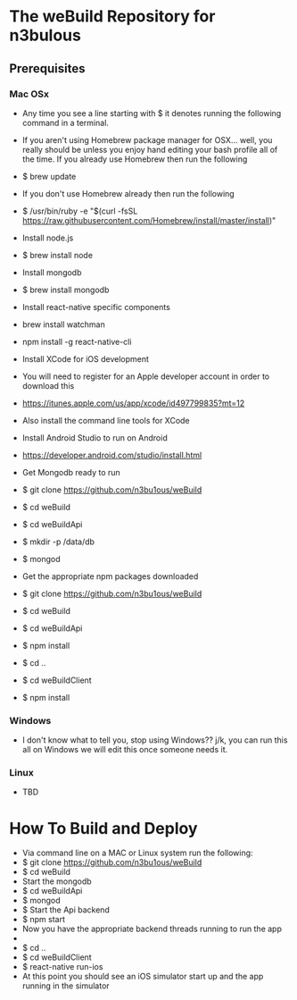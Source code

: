 # The weBuild Repository for n3bulous
## Prerequisites
### Mac OSx

* Any time you see a line starting with $ it denotes running the following command in a terminal.
* If you aren't using Homebrew package manager for OSX... well, you really should be unless you enjoy hand editing your bash profile all of the time. If you already use Homebrew then run the following
* $ brew update
* If you don't use Homebrew already then run the following
* $ /usr/bin/ruby -e "$(curl -fsSL https://raw.githubusercontent.com/Homebrew/install/master/install)"

* Install node.js
* $ brew install node

* Install mongodb
* $ brew install mongodb

* Install react-native specific components
* brew install watchman
* npm install -g react-native-cli

* Install XCode for iOS development
* You will need to register for an Apple developer account in order to download this
* https://itunes.apple.com/us/app/xcode/id497799835?mt=12
* Also install the command line tools for XCode

* Install Android Studio to run on Android
* https://developer.android.com/studio/install.html

* Get Mongodb ready to run
* $ git clone https://github.com/n3bu1ous/weBuild
* $ cd weBuild
* $ cd weBuildApi
* $ mkdir -p /data/db
* $ mongod

* Get the appropriate npm packages downloaded
* $ git clone https://github.com/n3bu1ous/weBuild
* $ cd weBuild
* $ cd weBuildApi
* $ npm install
* $ cd ..
* $ cd weBuildClient
* $ npm install


### Windows
* I don't know what to tell you, stop using Windows?? j/k, you can run this all on Windows we will edit this once someone needs it.

### Linux
* TBD



# How To Build and Deploy
* Via command line on a MAC or Linux system run the following:
* $ git clone https://github.com/n3bu1ous/weBuild
* $ cd weBuild
* Start the mongodb
* $ cd weBuildApi
* $ mongod
* $ Start the Api backend
* $ npm start
* Now you have the appropriate backend threads running to run the app
* 
* $ cd ..
* $ cd weBuildClient
* $ react-native run-ios
* At this point you should see an iOS simulator start up and the app running in the simulator

